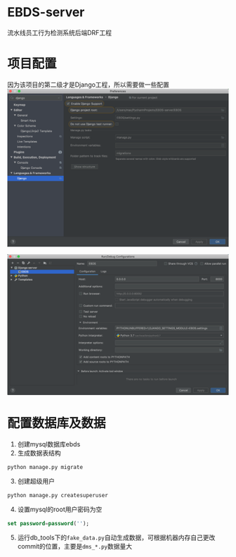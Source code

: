 # EBDS-server
流水线员工行为检测系统后端DRF工程

# 项目配置
因为该项目的第二级才是Django工程，所以需要做一些配置
![image-20191118215503180](./image/image-20191118215503180.png)

![image-20191118215552894](./image/image-20191118215552894.png)


# 配置数据库及数据
1. 创建mysql数据库ebds
2. 生成数据表结构
```shell script
python manage.py migrate
```
3. 创建超级用户
```shell script
python manage.py createsuperuser
```

4. 设置mysql的root用户密码为空
```sql
set password=password('');
```

5. 运行db_tools下的`fake_data.py`自动生成数据，可根据机器内存自己更改commit的位置，主要是`dms_*.py`数据量大


